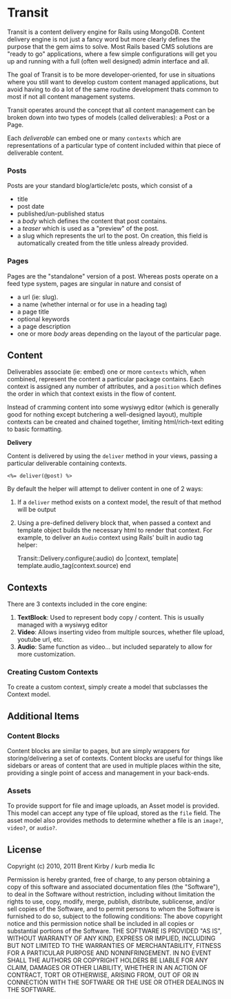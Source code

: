 # Transit

Transit is a content delivery engine for Rails using MongoDB. Content delivery engine is not just a fancy word but more clearly defines the purpose 
that the gem aims to solve. Most Rails based CMS solutions are "ready to go" applications, where a few simple configurations will get you up and running with 
a full (often well designed) admin interface and all.

The goal of Transit is to be more developer-oriented, for use in situations where you still want to develop custom content managed applications, but avoid 
having to do a lot of the same routine development thats common to most if not all content management systems.

Transit operates around the concept that all content management can be broken down into two types of models (called deliverables): a Post or a Page. 

Each *deliverable*  can embed one or many `contexts` which are representations of a particular type of content included within that piece of deliverable content.

### Posts

Posts are your standard blog/article/etc posts, which consist of a 
* title
* post date
* published/un-published status
* a *body* which defines the content that post contains.
* a *teaser* which is used as a "preview" of the post.
* a slug which represents the url to the post. On creation, this field is automatically created from the title unless already provided.

### Pages

Pages are the "standalone" version of a post. Whereas posts operate on a feed type system, pages are singular in nature and consist of
* a url (ie: slug).
* a name (whether internal or for use in a heading tag)
* a page title
* optional keywords
* a page description
* one or more *body* areas depending on the layout of the particular page.

Content
-------

Deliverables associate (ie: embed) one or more `contexts` which, when combined, represent the content a particular package contains. Each context is assigned 
any number of attributes, and a `position` which defines the order in which that context exists in the flow of content.

Instead of cramming content into some wysiwyg editor (which is generally good for nothing except butchering a well-designed layout), 
multiple contexts can be created and chained together, limiting html/rich-text editing to basic formatting.

**Delivery**

Content is delivered by using the `deliver` method in your views, passing a particular deliverable containing contexts.

	<%= deliver(@post) %>
	
By default the helper will attempt to deliver content in one of 2 ways:

1. If a `deliver` method exists on a context model, the result of that method will be output
2. Using a pre-defined delivery block that, when passed a context and template object builds the necessary html to render that context. For example, to deliver an `Audio`
   context using Rails' built in audio tag helper:

	Transit::Delivery.configure(:audio) do |context, template|
		template.audio_tag(context.source)
	end
	
Contexts
-------

There are 3 contexts included in the core engine:

1. **TextBlock**: Used to represent body copy / content. This is usually managed with a wysiwyg editor
2. **Video**: Allows inserting video from multiple sources, whether file upload, youtube url, etc.
3. **Audio**: Same function as video... but included separately to allow for more customization.

### Creating Custom Contexts

To create a custom context, simply create a model that subclasses the Context model. 

Additional Items
-------

### Content Blocks

Content blocks are similar to pages, but are simply wrappers for storing/delivering a set of contexts. Content blocks are useful for things like 
sidebars or areas of content that are used in multiple places within the site, providing a single point of access and management in your back-ends.

### Assets

To provide support for file and image uploads, an Asset model is provided. This model can accept any type of file upload, stored as the `file` field. 
The asset model also provides methods to determine whether a file is an `image?`, `video?`, or `audio?`. 

License
-------

Copyright (c) 2010, 2011 Brent Kirby / kurb media llc

Permission is hereby granted, free of charge, to any person obtaining a copy of this software and associated documentation files (the "Software"), to deal in the Software without restriction, including without limitation the rights to use, copy, modify, merge, publish, distribute, sublicense, and/or sell copies of the Software, and to permit persons to whom the Software is furnished to do so, subject to the following conditions:
The above copyright notice and this permission notice shall be included in all copies or substantial portions of the Software.
THE SOFTWARE IS PROVIDED "AS IS", WITHOUT WARRANTY OF ANY KIND, EXPRESS OR IMPLIED, INCLUDING BUT NOT LIMITED TO THE WARRANTIES OF MERCHANTABILITY, FITNESS FOR A PARTICULAR PURPOSE AND NONINFRINGEMENT. IN NO EVENT SHALL THE AUTHORS OR COPYRIGHT HOLDERS BE LIABLE FOR ANY CLAIM, DAMAGES OR OTHER LIABILITY, WHETHER IN AN ACTION OF CONTRACT, TORT OR OTHERWISE, ARISING FROM, OUT OF OR IN CONNECTION WITH THE SOFTWARE OR THE USE OR OTHER DEALINGS IN THE SOFTWARE.


